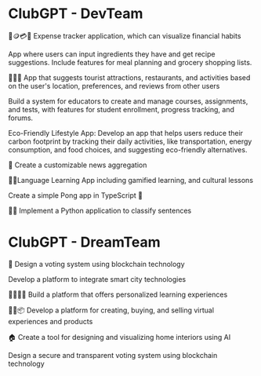 # ClubGPT - DevTeam

🤑🪙💳💸 Expense tracker application, which can visualize financial habits

App where users can input ingredients they have and get recipe suggestions. Include features for meal planning and grocery shopping lists.

🛫🗼🎌 App that suggests tourist attractions, restaurants, and activities based on the user's location, preferences, and reviews from other users

Build a system for educators to create and manage courses, assignments, and tests, with features for student enrollment, progress tracking, and forums.

Eco-Friendly Lifestyle App: Develop an app that helps users reduce their carbon footprint by tracking their daily activities, like transportation, energy consumption, and food choices, and suggesting eco-friendly alternatives.

📰 Create a customizable news aggregation

🍵😜Language Learning App including gamified learning, and cultural lessons

Create a simple Pong app in TypeScript 🎾

👩‍🔬 Implement a Python application to classify sentences

# ClubGPT - DreamTeam

💅 Design a voting system using blockchain technology

Develop a platform to integrate smart city technologies

👨‍🏫👩‍🏫  Build a platform that offers personalized learning experiences

🧃🍱📦 Develop a platform for creating, buying, and selling virtual experiences and products

🏠 Create a tool for designing and visualizing home interiors using AI 

Design a secure and transparent voting system using blockchain technology